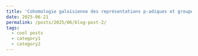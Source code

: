 ```yaml
---
title: 'Cohomologie galoisienne des représentations p-adiques et groupes de Selmer'
date: 2025-06-21
permalink: /posts/2025/06/blog-post-2/
tags:
  - cool posts
  - category1
  - category2
---
```





